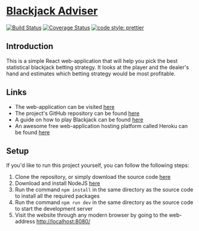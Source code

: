 [Blackjack Adviser](https://blackjack-adviser.herokuapp.com/)
=============================================================

[![Build Status](https://travis-ci.org/JPStrydom/Blackjack-Adviser.svg?branch=master)](https://travis-ci.org/JPStrydom/Blackjack-Adviser)
[![Coverage Status](https://coveralls.io/repos/github/JPStrydom/Blackjack-Adviser/badge.svg?branch=master)](https://coveralls.io/github/JPStrydom/Blackjack-Adviser?branch=master)
[![code style: prettier](https://img.shields.io/badge/code_style-prettier-ff69b4.svg?style=flat-square)](https://github.com/prettier/prettier)

## Introduction

This is a simple React web-application that will help you pick the best statistical blackjack betting strategy. It looks at the player and the dealer's hand and estimates which betting strategy would be most profitable.

## Links 

- The web-application can be visited [here](https://blackjack-adviser.herokuapp.com/)
- The project's GitHub repository can be found [here](https://github.com/JPStrydom/Blackjack-Adviser)
- A guide on how to play Blackjack can be found [here](http://www.bicyclecards.com/how-to-play/blackjack/)
- An awesome free web-application hosting platform called Heroku can be found [here](https://www.heroku.com/)

## Setup

If you'd like to run this project yourself, you can follow the following steps:

1) Clone the repository, or simply download the source code [here](https://github.com/JPStrydom/Blackjack-Adviser/archive/master.zip)
2) Download and install NodeJS [here](https://nodejs.org/dist/v6.11.5/node-v6.11.5-x64.msi)
3) Run the command `npm install` in the same directory as the source code to install all the required packages
4) Run the command `npm run dev` in the same directory as the source code to start the development server
5) Visit the website through any modern browser by going to the web-address [http://localhost:8080/](http://localhost:8080/)
